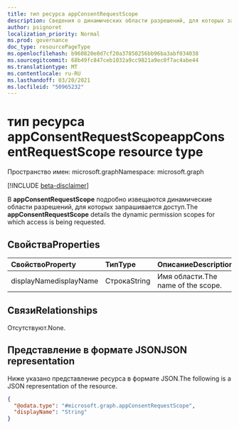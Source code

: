 ```yaml
---
title: тип ресурса appConsentRequestScope
description: Сведения о динамических области разрешений, для которых запрашивается доступ.
author: psignoret
localization_priority: Normal
ms.prod: governance
doc_type: resourcePageType
ms.openlocfilehash: b960820e0d7cf20a37850256bb96ba3abf034038
ms.sourcegitcommit: 68b49fc847ceb1032a9cc9821a9ec0f7ac4abe44
ms.translationtype: MT
ms.contentlocale: ru-RU
ms.lasthandoff: 03/20/2021
ms.locfileid: "50965232"
---
```

# <a name="appconsentrequestscope-resource-type"></a><span data-ttu-id="e0f62-103">тип ресурса appConsentRequestScope</span><span class="sxs-lookup"><span data-stu-id="e0f62-103">appConsentRequestScope resource type</span></span>

<span data-ttu-id="e0f62-104">Пространство имен: microsoft.graph</span><span class="sxs-lookup"><span data-stu-id="e0f62-104">Namespace: microsoft.graph</span></span>

[!INCLUDE [beta-disclaimer](../../includes/beta-disclaimer.md)]

<span data-ttu-id="e0f62-105">В **appConsentRequestScope** подробно извещаются динамические области разрешений, для которых запрашивается доступ.</span><span class="sxs-lookup"><span data-stu-id="e0f62-105">The **appConsentRequestScope** details the dynamic permission scopes for which access is being requested.</span></span>

## <a name="properties"></a><span data-ttu-id="e0f62-106">Свойства</span><span class="sxs-lookup"><span data-stu-id="e0f62-106">Properties</span></span>
|<span data-ttu-id="e0f62-107">Свойство</span><span class="sxs-lookup"><span data-stu-id="e0f62-107">Property</span></span>|<span data-ttu-id="e0f62-108">Тип</span><span class="sxs-lookup"><span data-stu-id="e0f62-108">Type</span></span>|<span data-ttu-id="e0f62-109">Описание</span><span class="sxs-lookup"><span data-stu-id="e0f62-109">Description</span></span>|
|:---|:---|:---|
|<span data-ttu-id="e0f62-110">displayName</span><span class="sxs-lookup"><span data-stu-id="e0f62-110">displayName</span></span>|<span data-ttu-id="e0f62-111">Строка</span><span class="sxs-lookup"><span data-stu-id="e0f62-111">String</span></span>|<span data-ttu-id="e0f62-112">Имя области.</span><span class="sxs-lookup"><span data-stu-id="e0f62-112">The name of the scope.</span></span>|

## <a name="relationships"></a><span data-ttu-id="e0f62-113">Связи</span><span class="sxs-lookup"><span data-stu-id="e0f62-113">Relationships</span></span>
<span data-ttu-id="e0f62-114">Отсутствуют.</span><span class="sxs-lookup"><span data-stu-id="e0f62-114">None.</span></span>

## <a name="json-representation"></a><span data-ttu-id="e0f62-115">Представление в формате JSON</span><span class="sxs-lookup"><span data-stu-id="e0f62-115">JSON representation</span></span>
<span data-ttu-id="e0f62-116">Ниже указано представление ресурса в формате JSON.</span><span class="sxs-lookup"><span data-stu-id="e0f62-116">The following is a JSON representation of the resource.</span></span>
<!-- {
  "blockType": "resource",
  "@odata.type": "microsoft.graph.appConsentRequestScope"
}
-->
``` json
{
  "@odata.type": "#microsoft.graph.appConsentRequestScope",
  "displayName": "String"
}
```

